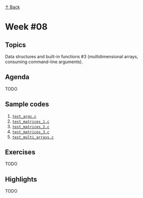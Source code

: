 [↑ Back](../README.md)

# Week #08

## Topics

Data structures and built-in functions #3 (multidimensional arrays, consuming command-line arguments).

## Agenda

TODO

## Sample codes

1. [`test_args.c`](./samples/test_args.c)
4. [`test_matrices_1.c`](./samples/test_matrices_1.c)
2. [`test_matrices_2.c`](./samples/test_matrices_2.c)
3. [`test_matrices_3.c`](./samples/test_matrices_3.c)
4. [`test_multi_arrays.c`](./samples/test_multi_arrays.c)

## Exercises

TODO

## Highlights

TODO